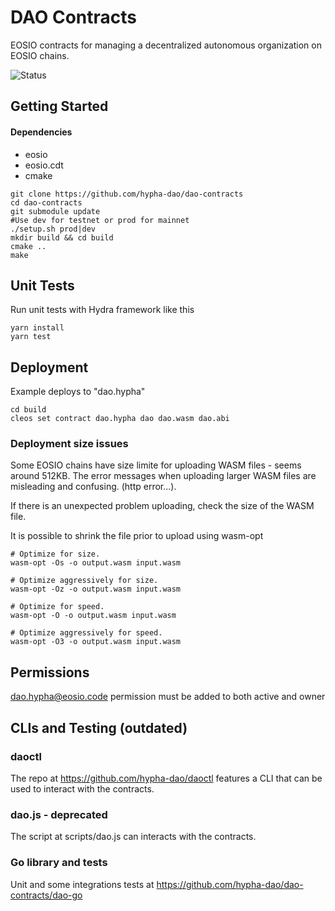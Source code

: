 # DAO Contracts

EOSIO contracts for managing a decentralized autonomous organization on EOSIO chains.

![Status](https://github.com/hypha-dao/dao-contracts/actions/workflows/build.yaml/badge.svg?branch=develop)

## Getting Started

#### Dependencies
- eosio
- eosio.cdt 
- cmake 

```
git clone https://github.com/hypha-dao/dao-contracts
cd dao-contracts
git submodule update
#Use dev for testnet or prod for mainnet 
./setup.sh prod|dev
mkdir build && cd build
cmake ..
make
```

## Unit Tests

Run unit tests with Hydra framework like this

```
yarn install
yarn test
```

## Deployment

Example deploys to "dao.hypha"

```
cd build
cleos set contract dao.hypha dao dao.wasm dao.abi
```

### Deployment size issues

Some EOSIO chains have size limite for uploading WASM files - seems around 512KB. The error messages when uploading larger WASM files are misleading and confusing. (http error...). 

If there is an unexpected problem uploading, check the size of the WASM file. 

It is possible to shrink the file prior to upload using wasm-opt

```
# Optimize for size.
wasm-opt -Os -o output.wasm input.wasm

# Optimize aggressively for size.
wasm-opt -Oz -o output.wasm input.wasm

# Optimize for speed.
wasm-opt -O -o output.wasm input.wasm

# Optimize aggressively for speed.
wasm-opt -O3 -o output.wasm input.wasm
```

## Permissions
dao.hypha@eosio.code permission must be added to both active and owner

## CLIs and Testing (outdated)

### daoctl
The repo at https://github.com/hypha-dao/daoctl features a CLI that can be used to interact with the contracts.

### dao.js - deprecated
The script at scripts/dao.js can interacts with the contracts.

### Go library and tests
Unit and some integrations tests at https://github.com/hypha-dao/dao-contracts/dao-go 



